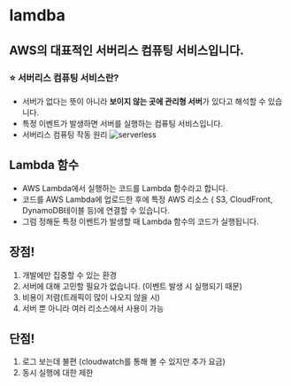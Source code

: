 # lamdba

## AWS의 대표적인 서버리스 컴퓨팅 서비스입니다.

### ⭐ 서버리스 컴퓨팅 서비스란?

- 서버가 없다는 뜻이 아니라 **보이지 않는 곳에 관리형 서버**가 있다고 해석할 수 있습니다.
- 특정 이벤트가 발생하면 서버를 실행하는 컴퓨팅 서비스입니다.
- 서버리스 컴퓨팅 작동 원리
![serverless](https://user-images.githubusercontent.com/75289370/126998921-ec7865fb-0c01-4b98-97a4-0dc09bf21bf3.jpg)



## Lambda 함수

- AWS Lambda에서 실행하는 코드를 Lambda 함수라고 합니다.
- 코드를 AWS Lambda에 업로드한 후에 특정 AWS 리소스 ( S3, CloudFront, DynamoDB테이블 등)에 연결할 수 있습니다.
- 그럼 정해둔 특정 이벤트가 발생할 때 Lambda 함수의 코드가 실행됩니다.

## 장점!

1. 개발에만 집중할 수 있는 환경
2. 서버에 대해 고민할 필요가 없습니다. (이벤트 발생 시 실행되기 때문)
3. 비용이 저렴(트래픽이 많이 나오지 않을 시)
4. 서버 뿐 아니라 여러 리소스에서 사용이 가능

## 단점!
1. 로그 보는데 불편 (cloudwatch를 통해 볼 수 있지만 추가 요금)
2. 동시 실행에 대한 제한